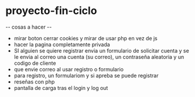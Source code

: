 # proyecto-fin-ciclo

-- cosas a hacer --
- mirar boton cerrar cookies y mirar de usar php en vez de js
- hacer la pagina completamente privada 
- SI alguien se quiere registrar envia un formulario de solicitar cuenta y se le envia al correo una cuenta (su correo), un contraseña aleatoria y un codigo de cliente
- que envie correo al usar registro o formulario
- para registro, un formulariom y si apreba se puede registrar
- reseñas con php
- pantalla de carga tras el login y log out
